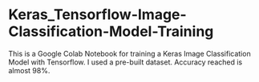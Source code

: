 # Keras_Tensorflow-Image-Classification-Model-Training

This is a Google Colab Notebook for training a Keras Image Classification Model with Tensorflow. I used a pre-built dataset. Accuracy reached is almost 98%. 
